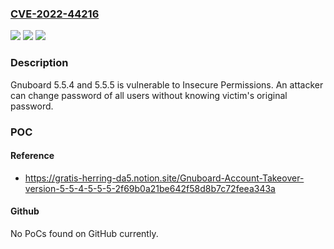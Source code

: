 ### [CVE-2022-44216](https://cve.mitre.org/cgi-bin/cvename.cgi?name=CVE-2022-44216)
![](https://img.shields.io/static/v1?label=Product&message=n%2Fa&color=blue)
![](https://img.shields.io/static/v1?label=Version&message=n%2Fa&color=blue)
![](https://img.shields.io/static/v1?label=Vulnerability&message=n%2Fa&color=brighgreen)

### Description

Gnuboard 5.5.4 and 5.5.5 is vulnerable to Insecure Permissions. An attacker can change password of all users without knowing victim's original password.

### POC

#### Reference
- https://gratis-herring-da5.notion.site/Gnuboard-Account-Takeover-version-5-5-4-5-5-5-2f69b0a21be642f58d8b7c72feea343a

#### Github
No PoCs found on GitHub currently.

